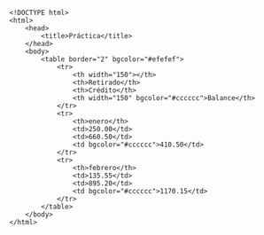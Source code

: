 <code>
&lt;!DOCTYPE html&gt;
&lt;html&gt;
    &lt;head&gt;
        &lt;title&gt;Práctica&lt;/title&gt;
    &lt;/head&gt;
    &lt;body&gt;
        &lt;table border="2" bgcolor="#efefef"&gt;
            &lt;tr&gt;
                &lt;th width="150"&gt;&lt;/th&gt;
                &lt;th&gt;Retirado&lt;/th&gt;
                &lt;th&gt;Crédito&lt;/th&gt;
                &lt;th width="150" bgcolor="#cccccc"&gt;Balance&lt;/th&gt;
            &lt;/tr&gt;
            &lt;tr&gt;
                &lt;th&gt;enero&lt;/th&gt;
                &lt;td&gt;250.00&lt;/td&gt;
                &lt;td&gt;660.50&lt;/td&gt;
                &lt;td bgcolor="#cccccc"&gt;410.50&lt;/td&gt;
            &lt;/tr&gt;
            &lt;tr&gt;
                &lt;th&gt;febrero&lt;/th&gt;
                &lt;td&gt;135.55&lt;/td&gt;
                &lt;td&gt;895.20&lt;/td&gt;
                &lt;td bgcolor="#cccccc"&gt;1170.15&lt;/td&gt;
            &lt;/tr&gt;
        &lt;/table&gt;
    &lt;/body&gt;
&lt;/html&gt;
</code>